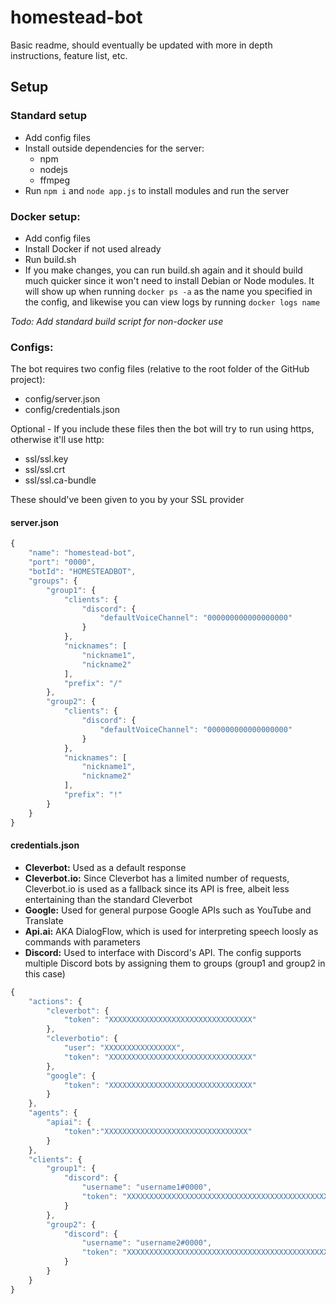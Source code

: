 # homestead-bot
Basic readme, should eventually be updated with more in depth instructions, feature list, etc.

## Setup
### Standard setup
* Add config files
* Install outside dependencies for the server:
  * npm
  * nodejs
  * ffmpeg
* Run `npm i` and `node app.js` to install modules and run the server

### Docker setup:
* Add config files
* Install Docker if not used already
* Run build.sh
* If you make changes, you can run build.sh again and it should build much quicker since it won't need to install Debian or Node modules. It will show up when running `docker ps -a` as the name you specified in the config, and likewise you can view logs by running `docker logs name`

*Todo: Add standard build script for non-docker use*

### Configs:

The bot requires two config files (relative to the root folder of the GitHub project):
* config/server.json
* config/credentials.json

Optional - If you include these files then the bot will try to run using https, otherwise it'll use http:
* ssl/ssl.key
* ssl/ssl.crt
* ssl/ssl.ca-bundle

These should've been given to you by your SSL provider

#### server.json
~~~~javascript
{
    "name": "homestead-bot",
    "port": "0000",
    "botId": "HOMESTEADBOT",
    "groups": {
        "group1": {
            "clients": {
                "discord": {
                    "defaultVoiceChannel": "000000000000000000"
                }
            },
            "nicknames": [
                "nickname1",
                "nickname2"
            ],
            "prefix": "/"
        },
        "group2": {
            "clients": {
                "discord": {
                    "defaultVoiceChannel": "000000000000000000"
                }
            },
            "nicknames": [
                "nickname1",
                "nickname2"
            ],
            "prefix": "!"
        }
    }
}
~~~~

#### credentials.json
* **Cleverbot:** Used as a default response
* **Cleverbot.io:** Since Cleverbot has a limited number of requests, Cleverbot.io is used as a fallback since its API is free, albeit less entertaining than the standard Cleverbot
* **Google:** Used for general purpose Google APIs such as YouTube and Translate
* **Api.ai:** AKA DialogFlow, which is used for interpreting speech loosly as commands with parameters
* **Discord:** Used to interface with Discord's API. The config supports multiple Discord bots by assigning them to groups (group1 and group2 in this case)
~~~~javascript
{
    "actions": {
        "cleverbot": {
            "token": "XXXXXXXXXXXXXXXXXXXXXXXXXXXXXXXX"
        },
        "cleverbotio": {
            "user": "XXXXXXXXXXXXXXXX",
            "token": "XXXXXXXXXXXXXXXXXXXXXXXXXXXXXXXX"
        },
        "google": {
            "token": "XXXXXXXXXXXXXXXXXXXXXXXXXXXXXXXX"
        }
    },
    "agents": {
        "apiai": {
            "token":"XXXXXXXXXXXXXXXXXXXXXXXXXXXXXXXX"
        }
    },
    "clients": {
        "group1": {
            "discord": {
                "username": "username1#0000",
                "token": "XXXXXXXXXXXXXXXXXXXXXXXXXXXXXXXXXXXXXXXXXXXXXXXXXXXXXXXXXXX"
            }
        },
        "group2": {
            "discord": {
                "username": "username2#0000",
                "token": "XXXXXXXXXXXXXXXXXXXXXXXXXXXXXXXXXXXXXXXXXXXXXXXXXXXXXXXXXXX"
            }
        }
    }
}
~~~~
